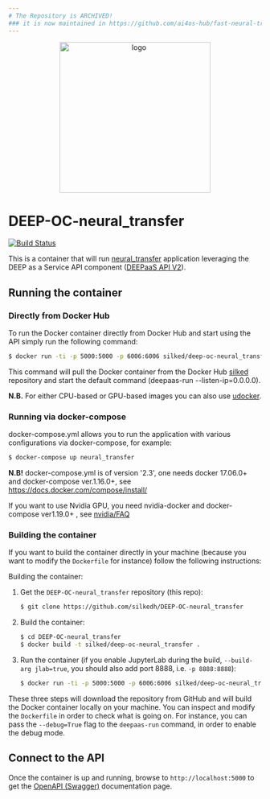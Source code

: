 ```yaml
---
# The Repository is ARCHIVED!
### it is now maintained in https://github.com/ai4os-hub/fast-neural-transfer/
---
```


<div align="center">
<img src="https://marketplace.deep-hybrid-datacloud.eu/images/logo-deep.png" alt="logo" width="300"/>
</div>

# DEEP-OC-neural_transfer

[![Build Status](https://jenkins.indigo-datacloud.eu/buildStatus/icon?job=Pipeline-as-code/DEEP-OC-org/DEEP-OC-neural_transfer/master)](https://jenkins.indigo-datacloud.eu/job/Pipeline-as-code/job/DEEP-OC-org/job/DEEP-OC-neural_transfer/job/master)

This is a container that will run [neural_transfer](https://github.com/silkedh/neural_transfer) application leveraging the DEEP as a Service API component ([DEEPaaS API V2](https://github.com/indigo-dc/DEEPaaS)).

    
## Running the container

### Directly from Docker Hub

To run the Docker container directly from Docker Hub and start using the API
simply run the following command:

```bash
$ docker run -ti -p 5000:5000 -p 6006:6006 silked/deep-oc-neural_transfer
```

This command will pull the Docker container from the Docker Hub
[silked](https://hub.docker.com/u/silked/) repository and start the default command (deepaas-run --listen-ip=0.0.0.0).

**N.B.** For either CPU-based or GPU-based images you can also use [udocker](https://github.com/indigo-dc/udocker).


### Running via docker-compose

docker-compose.yml allows you to run the application with various configurations via docker-compose, for example:

```bash
$ docker-compose up neural_transfer
```

**N.B!** docker-compose.yml is of version '2.3', one needs docker 17.06.0+ and docker-compose ver.1.16.0+, see https://docs.docker.com/compose/install/

If you want to use Nvidia GPU, you need nvidia-docker and docker-compose ver1.19.0+ , see [nvidia/FAQ](https://github.com/NVIDIA/nvidia-docker/wiki/Frequently-Asked-Questions#do-you-support-docker-compose)


### Building the container

If you want to build the container directly in your machine (because you want
to modify the `Dockerfile` for instance) follow the following instructions:

Building the container:

1. Get the `DEEP-OC-neural_transfer` repository (this repo):

    ```bash
    $ git clone https://github.com/silkedh/DEEP-OC-neural_transfer
    ```

2. Build the container:

    ```bash
    $ cd DEEP-OC-neural_transfer
    $ docker build -t silked/deep-oc-neural_transfer .
    ```

3. Run the container (if you enable JupyterLab during the build, `--build-arg jlab=true`, 
you should also add port 8888, i.e. `-p 8888:8888`):

    ```bash
    $ docker run -ti -p 5000:5000 -p 6006:6006 silked/deep-oc-neural_transfer
    ```

These three steps will download the repository from GitHub and will build the
Docker container locally on your machine. You can inspect and modify the
`Dockerfile` in order to check what is going on. For instance, you can pass the
`--debug=True` flag to the `deepaas-run` command, in order to enable the debug
mode.


## Connect to the API

Once the container is up and running, browse to `http://localhost:5000` to get
the [OpenAPI (Swagger)](https://www.openapis.org/) documentation page.
